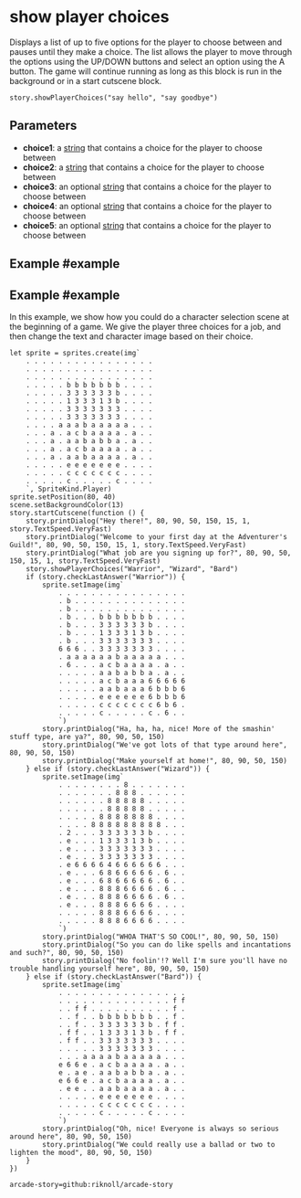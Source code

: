 # show player choices

Displays a list of up to five options for the player to choose between and pauses until they make a choice.
The list allows the player to move through the options using the UP/DOWN buttons and select an option using the A button.
The game will continue running as long as this block is run in the background or in a start cutscene block.

```sig
story.showPlayerChoices("say hello", "say goodbye")
```

## Parameters

* **choice1**: a [string](/types/string) that contains a choice for the player to choose between
* **choice2**: a [string](/types/string) that contains a choice for the player to choose between
* **choice3**: an optional [string](/types/string) that contains a choice for the player to choose between
* **choice4**: an optional [string](/types/string) that contains a choice for the player to choose between
* **choice5**: an optional [string](/types/string) that contains a choice for the player to choose between

## Example #example

## Example #example

In this example, we show how you could do a character selection scene at the beginning of a game.
We give the player three choices for a job, and then change the text and character image based on their choice.

```blocks
let sprite = sprites.create(img`
    . . . . . . . . . . . . . . . .
    . . . . . . . . . . . . . . . .
    . . . . . . . . . . . . . . . .
    . . . . . b b b b b b b . . . .
    . . . . . 3 3 3 3 3 3 b . . . .
    . . . . . 1 3 3 3 1 3 b . . . .
    . . . . . 3 3 3 3 3 3 3 . . . .
    . . . . . 3 3 3 3 3 3 3 . . . .
    . . . . a a a b a a a a a . . .
    . . . a . a c b a a a a . a . .
    . . . a . a a b a b b a . a . .
    . . . a . a c b a a a a . a . .
    . . . a . a a b a a a a . a . .
    . . . . . e e e e e e e . . . .
    . . . . . c c c c c c c . . . .
    . . . . . c . . . . . c . . . .
    `, SpriteKind.Player)
sprite.setPosition(80, 40)
scene.setBackgroundColor(13)
story.startCutscene(function () {
    story.printDialog("Hey there!", 80, 90, 50, 150, 15, 1, story.TextSpeed.VeryFast)
    story.printDialog("Welcome to your first day at the Adventurer's Guild!", 80, 90, 50, 150, 15, 1, story.TextSpeed.VeryFast)
    story.printDialog("What job are you signing up for?", 80, 90, 50, 150, 15, 1, story.TextSpeed.VeryFast)
    story.showPlayerChoices("Warrior", "Wizard", "Bard")
    if (story.checkLastAnswer("Warrior")) {
        sprite.setImage(img`
            . . . . . . . . . . . . . . . .
            . b . . . . . . . . . . . . . .
            . b . . . . . . . . . . . . . .
            . b . . . b b b b b b b . . . .
            . b . . . 3 3 3 3 3 3 b . . . .
            . b . . . 1 3 3 3 1 3 b . . . .
            . b . . . 3 3 3 3 3 3 3 . . . .
            6 6 6 . . 3 3 3 3 3 3 3 . . . .
            . a a a a a a b a a a a a . . .
            . 6 . . . a c b a a a a . a . .
            . . . . . a a b a b b a . a . .
            . . . . . a c b a a a 6 6 6 6 6
            . . . . . a a b a a a 6 b b b 6
            . . . . . e e e e e e 6 b b b 6
            . . . . . c c c c c c c 6 b 6 .
            . . . . . c . . . . . c . 6 . .
            `)
        story.printDialog("Ha, ha, ha, nice! More of the smashin' stuff type, are ya?", 80, 90, 50, 150)
        story.printDialog("We've got lots of that type around here", 80, 90, 50, 150)
        story.printDialog("Make yourself at home!", 80, 90, 50, 150)
    } else if (story.checkLastAnswer("Wizard")) {
        sprite.setImage(img`
            . . . . . . . . 8 . . . . . . .
            . . . . . . . 8 8 8 . . . . . .
            . . . . . . 8 8 8 8 8 . . . . .
            . . . . . . 8 8 8 8 8 . . . . .
            . . . . . 8 8 8 8 8 8 8 . . . .
            . . . . 8 8 8 8 8 8 8 8 8 . . .
            . 2 . . . 3 3 3 3 3 3 b . . . .
            . e . . . 1 3 3 3 1 3 b . . . .
            . e . . . 3 3 3 3 3 3 3 . . . .
            . e . . . 3 3 3 3 3 3 3 . . . .
            . e 6 6 6 6 4 6 6 6 6 6 6 . . .
            . e . . . 6 8 6 6 6 6 6 . 6 . .
            . e . . . 6 8 6 6 6 6 6 . 6 . .
            . e . . . 8 8 8 6 6 6 6 . 6 . .
            . e . . . 8 8 8 6 6 6 6 . 6 . .
            . e . . . 8 8 8 6 6 6 6 . . . .
            . . . . . 8 8 8 6 6 6 6 . . . .
            . . . . . 8 8 8 6 6 6 6 . . . .
            `)
        story.printDialog("WHOA THAT'S SO COOL!", 80, 90, 50, 150)
        story.printDialog("So you can do like spells and incantations and such?", 80, 90, 50, 150)
        story.printDialog("No foolin'!? Well I'm sure you'll have no trouble handling yourself here", 80, 90, 50, 150)
    } else if (story.checkLastAnswer("Bard")) {
        sprite.setImage(img`
            . . . . . . . . . . . . . . . .
            . . . . . . . . . . . . . . f f
            . . f f . . . . . . . . . . f .
            . . f . . b b b b b b b . . f .
            . . f . . 3 3 3 3 3 3 b . f f .
            . f f . . 1 3 3 3 1 3 b . f f .
            . f f . . 3 3 3 3 3 3 3 . . . .
            . . . . . 3 3 3 3 3 3 3 . . . .
            . . . a a a a b a a a a a . . .
            e 6 6 e . a c b a a a a . a . .
            e . a e . a a b a b b a . a . .
            e 6 6 e . a c b a a a a . a . .
            . e e . . a a b a a a a . a . .
            . . . . . e e e e e e e . . . .
            . . . . . c c c c c c c . . . .
            . . . . . c . . . . . c . . . .
            `)
        story.printDialog("Oh, nice! Everyone is always so serious around here", 80, 90, 50, 150)
        story.printDialog("We could really use a ballad or two to lighten the mood", 80, 90, 50, 150)
    }
})

```

```package
arcade-story=github:riknoll/arcade-story
```